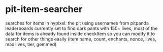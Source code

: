 # pit-item-searcher
searches for items in hypixel: the pit using usernames from pitpanda leaderboards
currently set to find dark pants with 150+ lives, most of the data for items is already found inside checkItem so you can modify it to search for other things easily (item name, count, enchants, nonce, lives, max lives, tier, gemmed)